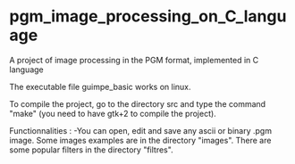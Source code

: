 # pgm_image_processing_on_C_language
A project of image processing in the PGM format, implemented in C language

The executable file guimpe_basic works on linux.

To compile the project, go to the directory src and type the command "make" (you need to have gtk+2 to compile the project).

Functionnalities :
-You can open, edit and save any ascii or binary .pgm image. 
Some images examples are in the directory "images".
There are some popular filters in the directory "filtres".
